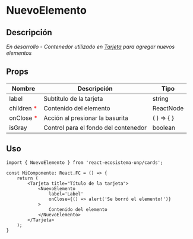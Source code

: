 # NuevoElemento

## Descripción
*En desarrollo - Contenedor utilizado en [Tarjeta](Tarjeta.md) para agregar nuevos elementos*

## Props
| Nombre                                    | Descripción                          | Tipo       |
| ----------------------------------------- | ------------------------------------ | ---------- |
| label                                     | Subtítulo de la tarjeta              | string     |
| children <span style="color:red">*</span> | Contenido del elemento               | ReactNode  |
| onClose <span style="color:red">*</span>  | Acción al presionar la basurita      | ( ) => { } |
| isGray                                    | Control para el fondo del contenedor | boolean    |

## Uso

```tsx
import { NuevoElemento } from 'react-ecosistema-unp/cards';

const MiComponente: React.FC = () => {
    return (
        <Tarjeta title="Título de la tarjeta">
            <NuevoElemento 
                label='Label'
                onClose={() => alert('Se borró el elemento!')}
            >
                Contenido del elemento
            </NuevoElemento>
        </Tarjeta>
    );
}
```